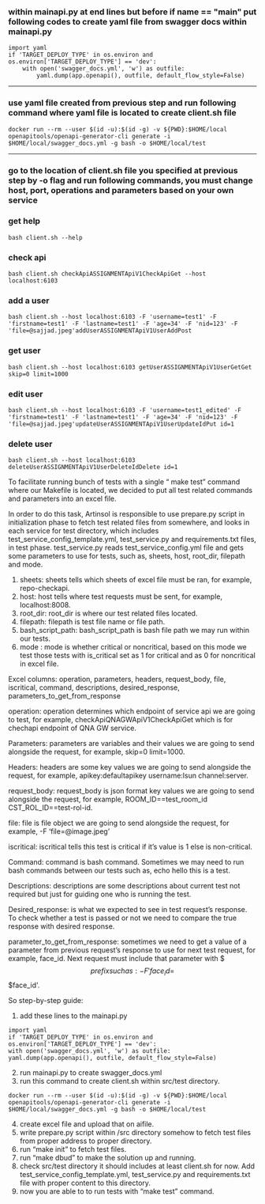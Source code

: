 ### within mainapi.py at end lines but before if __name__ == "__main__" put following codes to create yaml file from swagger docs within mainapi.py 
```
import yaml
if 'TARGET_DEPLOY_TYPE' in os.environ and os.environ['TARGET_DEPLOY_TYPE'] == 'dev':
    with open('swagger_docs.yml', 'w') as outfile:
        yaml.dump(app.openapi(), outfile, default_flow_style=False)
```
-----------------------------------------------------------------------
### use yaml file created from previous step and run following command where yaml file is located to create client.sh file
```
docker run --rm --user $(id -u):$(id -g) -v ${PWD}:$HOME/local openapitools/openapi-generator-cli generate -i $HOME/local/swagger_docs.yml -g bash -o $HOME/local/test  
```
-----------------------------------------------------------------------
### go to the location of client.sh file you specified at previous step by -o flag and run following commands, you must change host, port, operations and parameters based on your own service
### get help
```
bash client.sh --help
```
### check api
```
bash client.sh checkApiASSIGNMENTApiV1CheckApiGet --host localhost:6103
```
### add a user
```
bash client.sh --host localhost:6103 -F 'username=test1' -F 'firstname=test1' -F 'lastname=test1' -F 'age=34' -F 'nid=123' -F 'file=@sajjad.jpeg'addUserASSIGNMENTApiV1UserAddPost
```
### get user
```
bash client.sh --host localhost:6103 getUserASSIGNMENTApiV1UserGetGet skip=0 limit=1000
```
### edit user
```
bash client.sh --host localhost:6103 -F 'username=test1_edited' -F 'firstname=test1' -F 'lastname=test1' -F 'age=34' -F 'nid=123' -F 'file=@sajjad.jpeg'updateUserASSIGNMENTApiV1UserUpdateIdPut id=1
```
### delete user
```
bash client.sh --host localhost:6103 deleteUserASSIGNMENTApiV1UserDeleteIdDelete id=1
```

To facilitate running bunch of tests with a single “ make test” command where our Makefile is located, we decided to put all test related commands and parameters into an excel file.

In order to do this task, Artinsol is responsible to use prepare.py script in initialization phase to fetch test related files from somewhere, and looks in each service for test directory, which includes test_service_config_template.yml, test_service.py and requirements.txt files, in test phase.
test_service.py reads test_service_config.yml file and gets some parameters to use for tests, such as, sheets, host, root_dir, filepath and mode.
1. sheets: sheets tells which sheets of excel file must be ran, for example, repo-checkapi.
2. host: host tells where test requests must be sent, for example, localhost:8008.
3. root_dir: root_dir is where our test related files located.
4. filepath: filepath is test file name or file path.
5. bash_script_path: bash_script_path is bash file path we may run within our tests.
6. mode : mode is whether critical or noncritical, based on this mode we test those tests with is_critical set as 1 for critical and as 0 for noncritical in excel file.

Excel columns: 
operation, parameters,	headers, request_body, file, iscritical, command, descriptions, desired_response, parameters_to_get_from_response

operation: operation determines which endpoint of service api we are going to test, for example, checkApiQNAGWApiV1CheckApiGet which is for chechapi endpoint of QNA GW service.


Parameters: parameters are variables and their values we are going to send alongside the request, for example, skip=0 limit=1000.

Headers: headers are some key values we are going to send alongside the request, for example, apikey:defaultapikey username:lsun channel:server.

request_body: request_body is json format key values we are going to send alongside the request, for example, ROOM_ID==test_room_id CST_ROL_ID==test-rol-id.

file: file is file object we are going to send alongside the request, for example, -F ‘file=@image.jpeg’

iscritical:  iscritical tells this test is critical if it’s value is 1 else is non-critical.

Command: command is bash command. Sometimes we may need to run bash commands between our tests such as, echo hello this is a test.

Descriptions: descriptions are some descriptions about current test not required but just for guiding one who is running the test.

Desired_response: is what we expected to see in test request’s response. To check whether a test is passed or not we need to compare the true response with desired response.

parameter_to_get_from_response: sometimes we need to get a value of a parameter from previous request’s response to use for next test request, for example, face_id. Next request must include that parameter with $$$ prefix such as: -F 'face_id=$$$face_id'.


So step-by-step guide:
1. add these lines to the mainapi.py
```
import yaml
if 'TARGET_DEPLOY_TYPE' in os.environ and os.environ['TARGET_DEPLOY_TYPE'] == 'dev':
with open('swagger_docs.yml', 'w') as outfile:
yaml.dump(app.openapi(), outfile, default_flow_style=False)
```

2. run mainapi.py to create swagger_docs.yml
3. run this command to create client.sh within src/test directory.
```
docker run --rm --user $(id -u):$(id -g) -v ${PWD}:$HOME/local openapitools/openapi-generator-cli generate -i $HOME/local/swagger_docs.yml -g bash -o $HOME/local/test 
```

4. create excel file and upload that on aifile.
5. write prepare.py script within /src directory somehow to fetch test files from proper address to proper directory.
6. run “make init” to fetch test files.
7. run “make dbud” to make the solution up and running.
6. check src/test directory it should includes at least client.sh for now. Add test_service_config_template.yml, test_service.py and requirements.txt file with proper content to this directory.
7. now you are able to to run tests with “make test” command.